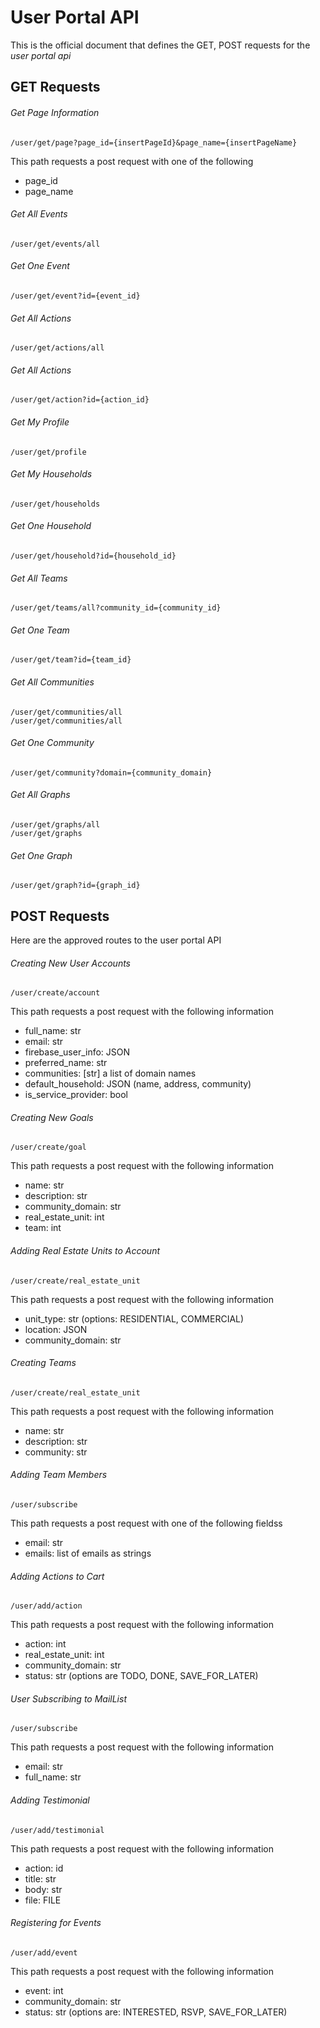 # User Portal API
This is the official document that defines the GET, POST requests for 
the *user portal api*

## GET Requests

###### Get Page Information
```
/user/get/page?page_id={insertPageId}&page_name={insertPageName}
```
This path requests a post request with one of the following
* page_id
* page_name

###### Get All Events
```
/user/get/events/all
```

###### Get  One Event
```
/user/get/event?id={event_id}
```


###### Get All Actions
```
/user/get/actions/all
```

###### Get All Actions
```
/user/get/action?id={action_id}
```

###### Get My Profile
```
/user/get/profile
```

###### Get My Households
```
/user/get/households
```

###### Get One Household
```
/user/get/household?id={household_id}
```

###### Get All Teams
```
/user/get/teams/all?community_id={community_id}
```


###### Get One Team
```
/user/get/team?id={team_id}
```


###### Get All Communities
```
/user/get/communities/all
/user/get/communities/all
```

###### Get One Community
```
/user/get/community?domain={community_domain}
```

###### Get All Graphs
```
/user/get/graphs/all
/user/get/graphs
```

###### Get One Graph
```
/user/get/graph?id={graph_id}
```



## POST Requests
Here are the approved routes to the user portal API


###### Creating New User Accounts
```
/user/create/account
```
This path requests a post request with the following information
* full_name: str
* email: str
* firebase_user_info: JSON
* preferred_name: str
* communities: [str] a list of domain names
* default_household: JSON (name, address, community)
* is_service_provider: bool

###### Creating New Goals
```
/user/create/goal
```
This path requests a post request with the following information
* name: str
* description: str
* community_domain: str
* real_estate_unit: int
* team: int


###### Adding Real Estate Units to Account
```
/user/create/real_estate_unit
```
This path requests a post request with the following information
* unit_type: str (options: RESIDENTIAL, COMMERCIAL)
* location: JSON
* community_domain: str

###### Creating Teams
```
/user/create/real_estate_unit
```
This path requests a post request with the following information
* name: str
* description: str
* community: str


###### Adding Team Members
```
/user/subscribe
```
This path requests a post request with one of the following fieldss
* email: str
* emails: list of emails as strings


###### Adding Actions to Cart
```
/user/add/action
```
This path requests a post request with the following information
* action: int
* real_estate_unit: int
* community_domain: str
* status: str  (options are TODO, DONE, SAVE_FOR_LATER)


###### User Subscribing to MailList
```
/user/subscribe
```
This path requests a post request with the following information
* email: str
* full_name: str


###### Adding Testimonial
```
/user/add/testimonial
```
This path requests a post request with the following information
* action: id
* title: str
* body: str
* file: FILE


###### Registering for Events
```
/user/add/event
```
This path requests a post request with the following information
* event: int
* community_domain: str
* status: str (options are: INTERESTED, RSVP, SAVE_FOR_LATER)


